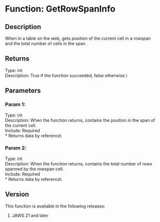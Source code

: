# Function: GetRowSpanInfo

## Description

When in a table on the web, gets position of the current cell in a
rowspan and the total number of cells in the span.

## Returns

Type: int\
Description: True if the function succeeded, false otherwise.\

## Parameters

### Param 1:

Type: int\
Description: When the function returns, contains the position in the
span of the current cell.\
Include: Required\
\* Returns data by reference\

### Param 2:

Type: int\
Description: When the function returns, contains the total number of
rows spanned by the rowspan cell.\
Include: Required\
\* Returns data by reference\

## Version

This function is available in the following releases:

1.  JAWS 21 and later
